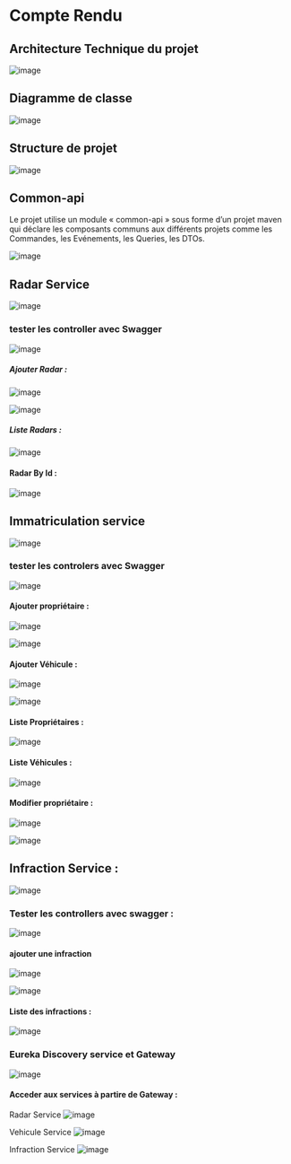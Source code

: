 
# Compte Rendu
## Architecture Technique du projet 
![image](https://user-images.githubusercontent.com/79479398/209482433-7f18064c-2372-4b66-8151-fa97c95e8317.png)
 
## Diagramme de classe  
![image](https://user-images.githubusercontent.com/79479398/209482460-dc18bd11-ac98-4caf-96f2-4b99b068dd62.png)

## Structure de projet 
![image](https://user-images.githubusercontent.com/79479398/209482479-f77bc6e3-d1ab-4e43-a1e1-97520848c229.png)

## Common-api
Le projet utilise un module « common-api » sous forme d’un projet maven qui déclare les composants communs aux différents projets comme les Commandes, les Evénements, les Queries, les DTOs. 


![image](https://user-images.githubusercontent.com/79479398/209482494-1907e1e6-fa91-468e-af13-776a529ecdba.png)


## Radar Service
![image](https://user-images.githubusercontent.com/79479398/209482508-87a48c93-99d0-494b-a261-25f3ece8ae34.png)

### tester les controller avec Swagger 
![image](https://user-images.githubusercontent.com/79479398/209482535-0ee4aeb5-e5fd-4371-9e68-ba59337ca45a.png)

##### Ajouter Radar : 
![image](https://user-images.githubusercontent.com/79479398/209482547-fed8a76c-d81d-47e8-a0d8-7a48f66b8461.png)

![image](https://user-images.githubusercontent.com/79479398/209482549-c24328d0-7e5b-4e01-be2a-f24407c916da.png)


##### Liste Radars : 
![image](https://user-images.githubusercontent.com/79479398/209482564-12788b52-3771-42be-b44e-180ee7806864.png)


#### Radar By Id : 
![image](https://user-images.githubusercontent.com/79479398/209482573-4af40c07-cc0e-4b8d-923e-99d9e55b4957.png)


## Immatriculation service 
![image](https://user-images.githubusercontent.com/79479398/209482598-cfebd833-def0-4153-b9d2-5c51fe359175.png)

### tester les controlers avec Swagger 
![image](https://user-images.githubusercontent.com/79479398/209482607-6c3acb55-5379-4bf6-8608-693945805b99.png)


#### Ajouter propriétaire : 
![image](https://user-images.githubusercontent.com/79479398/209482613-809c8acf-e875-4811-adcf-0813f6d608bd.png)

![image](https://user-images.githubusercontent.com/79479398/209482621-fcabfcca-ffb9-4f41-969b-97d09d7ec224.png)


#### Ajouter Véhicule : 
![image](https://user-images.githubusercontent.com/79479398/209482628-62ba0d4a-c7e3-405e-aa05-e6e854cfa713.png)

![image](https://user-images.githubusercontent.com/79479398/209482629-418b59a3-6f22-4a54-b2e8-20cd8b8bce77.png)


#### Liste Propriétaires :
![image](https://user-images.githubusercontent.com/79479398/209482636-b047dd39-10a0-41cc-ab5c-3cf14377ae9e.png)


#### Liste Véhicules : 
![image](https://user-images.githubusercontent.com/79479398/209482643-c38cd9a0-e0a2-4322-88f7-b774769e6f4a.png)


#### Modifier propriétaire : 
![image](https://user-images.githubusercontent.com/79479398/209482655-ef571593-9ae9-401a-8360-f63a6d3b27f7.png)

![image](https://user-images.githubusercontent.com/79479398/209482656-e7313c22-bf86-49ea-9a7d-d09a8eeecca4.png)


## Infraction Service : 
![image](https://user-images.githubusercontent.com/79479398/209482660-7897e649-e025-4b0d-ac1b-b61ee2a6c185.png)


### Tester les controllers avec swagger : 
![image](https://user-images.githubusercontent.com/79479398/209482668-16055c7f-d4cc-426d-bfd9-b911801a8861.png)


#### ajouter une infraction 
![image](https://user-images.githubusercontent.com/79479398/209482678-2300d52d-3537-41fb-89d7-fffbea930577.png)

![image](https://user-images.githubusercontent.com/79479398/209482680-c9d4a523-f756-48a4-8f03-12454e54f1d3.png)


#### Liste des infractions :
![image](https://user-images.githubusercontent.com/79479398/209482690-f5a67745-f680-4d5a-94db-df4ca7e83e82.png)


### Eureka Discovery service et Gateway
![image](https://user-images.githubusercontent.com/79479398/209482700-c0d8a66b-bbfd-4400-a41a-1c5335d78369.png)

#### Acceder aux services à partire de Gateway : 
Radar Service 
![image](https://user-images.githubusercontent.com/79479398/209482718-3ac603ac-0b41-47b0-bd68-714b328101d4.png)


Vehicule Service 
![image](https://user-images.githubusercontent.com/79479398/209482729-fce6f347-84c9-4273-871c-1d7e3e91ddc0.png)

Infraction Service 
![image](https://user-images.githubusercontent.com/79479398/209482736-52a428ef-2978-4fd5-9711-2b0234644615.png)

